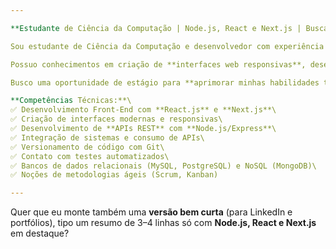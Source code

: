 ```yaml
---

**Estudante de Ciência da Computação | Node.js, React e Next.js | Buscando Estágio**

Sou estudante de Ciência da Computação e desenvolvedor com experiência prática em **Node.js, React e Next.js**, adquirida em projetos acadêmicos, pessoais e estudos contínuos. Tenho interesse em atuar no desenvolvimento **Full Stack**, com foco na construção de aplicações modernas, performáticas e escaláveis.

Possuo conhecimentos em criação de **interfaces web responsivas**, desenvolvimento de **APIs com Node.js/Express**, consumo e integração de **APIs RESTful**, além de versionamento de código com **Git**. Também tenho familiaridade com **bancos de dados relacionais e NoSQL**, aplicando-os de acordo com a necessidade de cada projeto.

Busco uma oportunidade de estágio para **aprimorar minhas habilidades técnicas, colaborar em projetos reais e evoluir como desenvolvedor Full Stack**, com dedicação, curiosidade e espírito de aprendizado contínuo.

**Competências Técnicas:**\
✅ Desenvolvimento Front-End com **React.js** e **Next.js**\
✅ Criação de interfaces modernas e responsivas\
✅ Desenvolvimento de **APIs REST** com **Node.js/Express**\
✅ Integração de sistemas e consumo de APIs\
✅ Versionamento de código com Git\
✅ Contato com testes automatizados\
✅ Bancos de dados relacionais (MySQL, PostgreSQL) e NoSQL (MongoDB)\
✅ Noções de metodologias ágeis (Scrum, Kanban)

---
```


Quer que eu monte também uma **versão bem curta** (para LinkedIn e portfólios), tipo um resumo de 3–4 linhas só com **Node.js, React e Next.js** em destaque?
